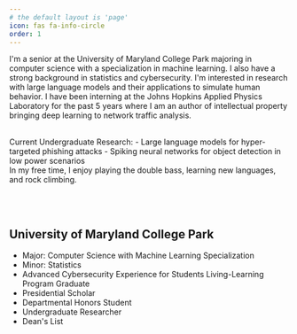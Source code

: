 ```yaml
---
# the default layout is 'page'
icon: fas fa-info-circle
order: 1
---
```


I'm a senior at the University of Maryland College Park majoring in computer science with a specialization in machine learning. I also have a strong background in statistics and cybersecurity. I'm interested in research with large language models and their applications to simulate human behavior. I have been interning at the Johns Hopkins Applied Physics Laboratory for the past 5 years where I am an author of intellectual property bringing deep learning to network traffic analysis.

<br/>
Current Undergraduate Research:
 - Large language models for hyper-targeted phishing attacks
 - Spiking neural networks for object detection in low power scenarios

<br/>
In my free time, I enjoy playing the double bass, learning new languages, and rock climbing.



<br/><br/>

## University of Maryland College Park
 - Major: Computer Science with Machine Learning Specialization
 - Minor: Statistics
 - Advanced Cybersecurity Experience for Students Living-Learning Program Graduate
 - Presidential Scholar
 - Departmental Honors Student
 - Undergraduate Researcher
 - Dean's List


